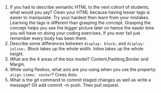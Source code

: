 1. If you had to describe semantic HTML to the next cohort of students, what would you say?
Clean your HTML because having lesser tags is easier to manipulate. Try your hardest then learn from your mistakes.
Learning the tags is different than grasping the concept. Grasping the concept helps you see the bigger picture later on hence the easier time
you will have on doing your coding exercises. If you ever fail just remember every body has been there.
2. Describe some differences between ```display: block;``` and ```display: inline;```.
Block takes up the whole width.
Inline takes up the whole height.
3. What are the 4 areas of the box model?
Content,Padding,Border and Margin.
4. While using flexbox, what axis are you using when you use the property: ```align-items: center```?
Cross Axis.
5. What is the git command to commit staged changes as well as write a message?
Git add commit -m push. Then pull request. 